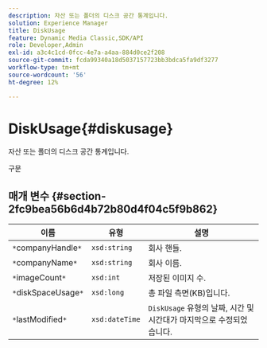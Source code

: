 ```yaml
---
description: 자산 또는 폴더의 디스크 공간 통계입니다.
solution: Experience Manager
title: DiskUsage
feature: Dynamic Media Classic,SDK/API
role: Developer,Admin
exl-id: a3c4c1cd-0fcc-4e7a-a4aa-884d0ce2f208
source-git-commit: fcda99340a18d5037157723bb3bdca5fa9df3277
workflow-type: tm+mt
source-wordcount: '56'
ht-degree: 12%

---
```


# DiskUsage{#diskusage}

자산 또는 폴더의 디스크 공간 통계입니다.

구문

## 매개 변수 {#section-2fc9bea56b6d4b72b80d4f04c5f9b862}

| 이름 | 유형 | 설명 |
|---|---|---|
| `*`companyHandle`*` | `xsd:string` | 회사 핸들. |
| `*`companyName`*` | `xsd:string` | 회사 이름. |
| `*`imageCount`*` | `xsd:int` | 저장된 이미지 수. |
| `*`diskSpaceUsage`*` | `xsd:long` | 총 파일 측면(KB)입니다. |
| `*`lastModified`*` | `xsd:dateTime` | `DiskUsage` 유형의 날짜, 시간 및 시간대가 마지막으로 수정되었습니다. |
